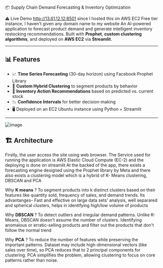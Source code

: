 📦 Supply Chain Demand Forecasting & Inventory Optimization

⚠️ Live Demo
http://13.61.12.12:8501
since I hosted this on AWS EC2 Free tier instance, I haven't given any domain name to my website 
An AI-powered application to forecast product demand and generate intelligent inventory restocking recommendations. Built with **Prophet**, **custom clustering algorithms**, and deployed on **AWS EC2** via **Streamlit**.





---

## 📊 Features

- 📈 **Time Series Forecasting** (30-day horizon) using Facebook Prophet Library
- 🧠 **Custom Hybrid Clustering** to segment products by behavior
- 🔁 **Inventory Action Recommendations** based on predicted vs. current stock
- 📉 **Confidence Intervals** for better decision-making
- 🖥️ Deployed on an EC2 Ubuntu instance using Python + Streamlit

---
![image](https://github.com/user-attachments/assets/c1965783-9ac0-43fd-a2a9-6f333745f909)


## 🏗️ Architecture
Firstly, the user access the site using web browser.
The Service used for running the application is AWS Elastic Cloud Compute (EC-2) and the deploying is done on streamlit 
At the backed of the app, there exists a forecasting engine designed using the Prophet library by Meta
and there also exists a clustering model which is a hybrid of K- Means clustering, DBSCAN and PCA 

Why **K means** ?
To segment products into k distinct clusters based on their features like quantity sold, frequency of sales, and demand trends.
Its advantanges- Fast and effective on large data sets' analysis, well separared and spherical clusters, helps in identifying high/low volume of products

Why **DBSCAN** ?
To detect outliers and irregular demand patterns.
Unlike K-Means, DBSCAN doesn’t assume the number of clusters.
Identifying anomalous or erratic-selling products and filter out the products that don't follow the normal trend

Why **PCA** ?
To reduce the number of features while preserving the important patterns.
Dataset may include high-dimensional vectors (like sales over time), so PCA reduces that to 2 principal components for clustering.
PCA simplifies the problem, allowing clustering to focus on core patterns rather than noise.

